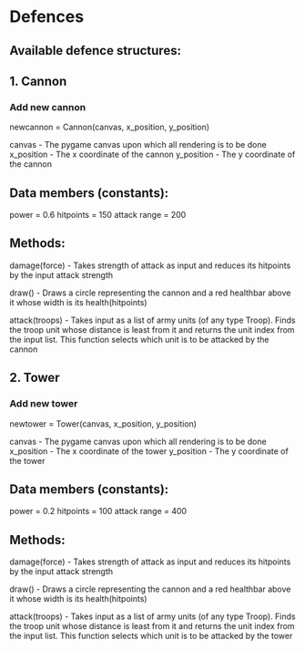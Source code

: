 # Defences

## Available defence structures:

## 1. Cannon

### Add new cannon

newcannon = Cannon(canvas, x_position, y_position)

canvas      - The pygame canvas upon which all rendering is to be done
x_position  - The x coordinate of the cannon
y_position  - The y coordinate of the cannon 

## Data members (constants):

power           = 0.6
hitpoints       = 150
attack range    = 200 

## Methods:

<p>
damage(force)       -   Takes strength of attack as input and reduces its hitpoints by the input attack strength
</p>

<p>
draw()              -   Draws a circle representing the cannon and a red healthbar above it whose width is its health(hitpoints)
</p>

<p>
attack(troops)      -   Takes input as a list of army units (of any type Troop). Finds the troop unit whose distance is least from it and returns the unit index from the input list. This function selects which unit is to be attacked by the cannon
</p>

## 2. Tower

### Add new tower

newtower = Tower(canvas, x_position, y_position)

canvas      - The pygame canvas upon which all rendering is to be done
x_position  - The x coordinate of the tower
y_position  - The y coordinate of the tower 

## Data members (constants):

power           = 0.2
hitpoints       = 100
attack range    = 400 

## Methods:

<p>
damage(force)       -   Takes strength of attack as input and reduces its hitpoints by the input attack strength
</p>

<p>
draw()              -   Draws a circle representing the cannon and a red healthbar above it whose width is its health(hitpoints)
</p>

<p>
attack(troops)      -   Takes input as a list of army units (of any type Troop). Finds the troop unit whose distance is least from it and returns the unit index from the input list. This function selects which unit is to be attacked by the tower
</p>
